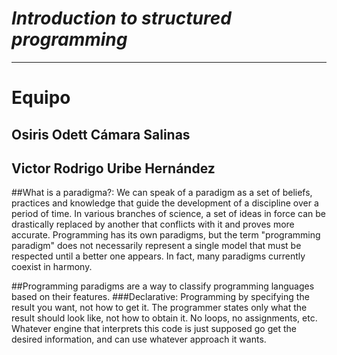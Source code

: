 # *Introduction to structured programming*
-------------------------------------
# Equipo
Osiris Odett Cámara Salinas
-------------------------------------
Victor Rodrigo Uribe Hernández 
-------------------------------------
##What is a paradigma?:
We can speak of a paradigm as a set of beliefs, practices and knowledge that guide the development of a discipline over a period of time. In various branches of science, a set of ideas in force can be drastically replaced by another that conflicts with it and proves more accurate. Programming has its own paradigms, but the term "programming paradigm" does not necessarily represent a single model that must be respected until a better one appears. In fact, many paradigms currently coexist in harmony.

##Programming paradigms are a way to classify programming languages based on their features.
###Declarative: 
Programming by specifying the result you want, not how to get it. The programmer states only what the result should look like, not how to obtain it. No loops, no assignments, etc. Whatever engine that interprets this code is just supposed go get the desired information, and can use whatever approach it wants.




